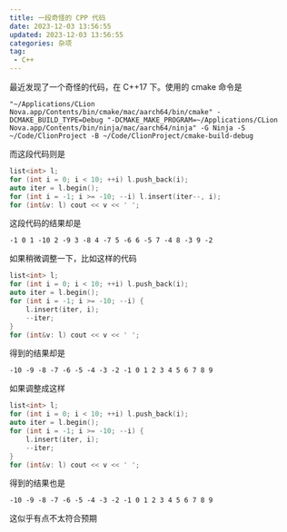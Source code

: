```yaml
---
title: 一段奇怪的 CPP 代码
date: 2023-12-03 13:56:55
updated: 2023-12-03 13:56:55
categories: 杂项
tag:
 - C++
---
```


最近发现了一个奇怪的代码，在 C++17 下。使用的 cmake 命令是

```shell
"~/Applications/CLion Nova.app/Contents/bin/cmake/mac/aarch64/bin/cmake" -DCMAKE_BUILD_TYPE=Debug "-DCMAKE_MAKE_PROGRAM=~/Applications/CLion Nova.app/Contents/bin/ninja/mac/aarch64/ninja" -G Ninja -S ~/Code/ClionProject -B ~/Code/ClionProject/cmake-build-debug
```

而这段代码则是

```cpp
list<int> l;
for (int i = 0; i < 10; ++i) l.push_back(i);
auto iter = l.begin();
for (int i = -1; i >= -10; --i) l.insert(iter--, i);
for (int&v: l) cout << v << ' ';
```

这段代码的结果却是

```
-1 0 1 -10 2 -9 3 -8 4 -7 5 -6 6 -5 7 -4 8 -3 9 -2 
```

如果稍微调整一下，比如这样的代码

```cpp
list<int> l;
for (int i = 0; i < 10; ++i) l.push_back(i);
auto iter = l.begin();
for (int i = -1; i >= -10; --i) {
    l.insert(iter, i);
    --iter;
}
for (int&v: l) cout << v << ' ';
```

得到的结果却是

```
-10 -9 -8 -7 -6 -5 -4 -3 -2 -1 0 1 2 3 4 5 6 7 8 9 
```

如果调整成这样

```cpp
list<int> l;
for (int i = 0; i < 10; ++i) l.push_back(i);
auto iter = l.begin();
for (int i = -1; i >= -10; --i) {
    l.insert(iter, i);
    --iter;
}
for (int&v: l) cout << v << ' ';
```

得到的结果也是

```
-10 -9 -8 -7 -6 -5 -4 -3 -2 -1 0 1 2 3 4 5 6 7 8 9 
```

这似乎有点不太符合预期
